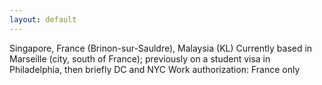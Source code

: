 ```yaml
---
layout: default
---
```


Singapore, France (Brinon-sur-Sauldre), Malaysia (KL) 
Currently based in Marseille (city, south of France); previously on a student visa in Philadelphia, then briefly DC and NYC
Work authorization: France only
